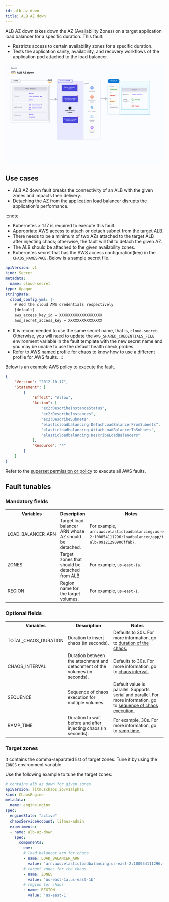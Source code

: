 ```yaml
---
id: alb-az-down
title: ALB AZ down
---
```


ALB AZ down takes down the AZ (Availability Zones) on a target application load balancer for a specific duration. This fault:
- Restricts access to certain availability zones for a specific duration.
- Tests the application sanity, availability, and recovery workflows of the application pod attached to the load balancer.

![ALB AZ Down](./static/images/alb-az-down.png)

## Use cases

- ALB AZ down fault breaks the connectivity of an ALB with the given zones and impacts their delivery. 
- Detaching the AZ from the application load balancer disrupts the application's performance. 

:::note
- Kubernetes > 1.17 is required to execute this fault.
- Appropriate AWS access to attach or detach subnet from the target ALB.
- There needs to be a minimum of two AZs attached to the target ALB after injecting chaos; otherwise, the fault will fail to detach the given AZ.
- The ALB should be attached to the given availability zones.
- Kubernetes secret that has the AWS access configuration(key) in the `CHAOS_NAMESPACE`. Below is a sample secret file.
```yaml
apiVersion: v1
kind: Secret
metadata:
  name: cloud-secret
type: Opaque
stringData:
  cloud_config.yml: |-
    # Add the cloud AWS credentials respectively
    [default]
    aws_access_key_id = XXXXXXXXXXXXXXXXXXX
    aws_secret_access_key = XXXXXXXXXXXXXXX
```
- It is recommended to use the same secret name, that is, `cloud-secret`. Otherwise, you will need to update the `AWS_SHARED_CREDENTIALS_FILE` environment variable in the fault template with the new secret name and you may be unable to use the default health check probes. 
- Refer to [AWS named profile for chaos](./security-Configurations/aws-switch-profile) to know how to use a different profile for AWS faults.
:::

Below is an example AWS policy to execute the fault.

```json
{
    "Version": "2012-10-17",
    "Statement": [
        {
            "Effect": "Allow",
            "Action": [
                "ec2:DescribeInstanceStatus",
                "ec2:DescribeInstances",
                "ec2:DescribeSubnets",
                "elasticloadbalancing:DetachLoadBalancerFromSubnets",
                "elasticloadbalancing:AttachLoadBalancerToSubnets",
                "elasticloadbalancing:DescribeLoadBalancers"
            ],
            "Resource": "*"
        }
    ]
}
```

Refer to the [superset permission or policy](./security-Configurations/policy-for-all-aws-faults) to execute all AWS faults.

## Fault tunables

   <h3>Mandatory fields</h3>
    <table>
      <tr>
        <th> Variables </th>
        <th> Description </th>
        <th> Notes </th>
      </tr>
      <tr>
        <td> LOAD_BALANCER_ARN </td>
        <td> Target load balancer ARN whose AZ should be detached. </td>
        <td> For example, <code>arn:aws:elasticloadbalancing:us-east-2:100054111296:loadbalancer/app/test-alb/09121290906ffab7</code>. </td>
      </tr>
      <tr>
        <td> ZONES </td>
        <td> Target zones that should be detached from ALB. </td>
        <td> For example, <code>us-east-1a</code>. </td>
      </tr>
      <tr>
        <td> REGION </td>
        <td> Region name for the target volumes. </td>
        <td> For example, <code>us-east-1</code>. </td>
      </tr>
    </table>
    <h3>Optional fields</h3>
    <table>
      <tr>
        <th> Variables </th>
        <th> Description </th>
        <th> Notes </th>
      </tr>
      <tr>
        <td> TOTAL_CHAOS_DURATION </td>
        <td> Duration to insert chaos (in seconds). </td>
        <td> Defaults to 30s. For more information, go to <a href="https://developer.harness.io/docs/chaos-engineering/chaos-faults/common-tunables-for-all-faults#duration-of-the-chaos"> duration of the chaos.</a></td>
      </tr>
      <tr>
        <td> CHAOS_INTERVAL </td>
        <td> Duration between the attachment and detachment of the volumes (in seconds). </td>
        <td> Defaults to 30s. For more information, go to <a href="https://developer.harness.io/docs/chaos-engineering/chaos-faults/common-tunables-for-all-faults#chaos-interval"> chaos interval.</a></td>
      </tr>
      <tr>
        <td> SEQUENCE </td>
        <td> Sequence of chaos execution for multiple volumes. </td>
        <td> Default value is parallel. Supports serial and parallel. For more information, go to <a href="https://developer.harness.io/docs/chaos-engineering/chaos-faults/common-tunables-for-all-faults#sequence-of-chaos-execution"> sequence of chaos execution.</a></td>
      </tr>
      <tr>
        <td> RAMP_TIME </td>
        <td> Duration to wait before and after injecting chaos (in seconds). </td>
        <td> For example, 30s. For more information, go to <a href="https://developer.harness.io/docs/chaos-engineering/chaos-faults/common-tunables-for-all-faults#ramp-time"> ramp time.</a></td>
      </tr>
    </table>

### Target zones

It contains the comma-separated list of target zones. Tune it by using the `ZONES` environment variable.

Use the following example to tune the target zones:

[embedmd]:# (./static/manifests/alb-az-down/target-zones.yaml yaml)
```yaml
# contains alb az down for given zones
apiVersion: litmuschaos.io/v1alpha1
kind: ChaosEngine
metadata:
  name: engine-nginx
spec:
  engineState: "active"
  chaosServiceAccount: litmus-admin
  experiments:
  - name: alb-az-down
    spec:
      components:
        env:
        # load balancer arn for chaos
        - name: LOAD_BALANCER_ARN
          value: 'arn:aws:elasticloadbalancing:us-east-2:100054111296:loadbalancer/app/test-alb/09121290906ffab7'
        # target zones for the chaos
        - name: ZONES
          value: 'us-east-1a,us-east-1b'
        # region for chaos
        - name: REGION
          value: 'us-east-1'
```

